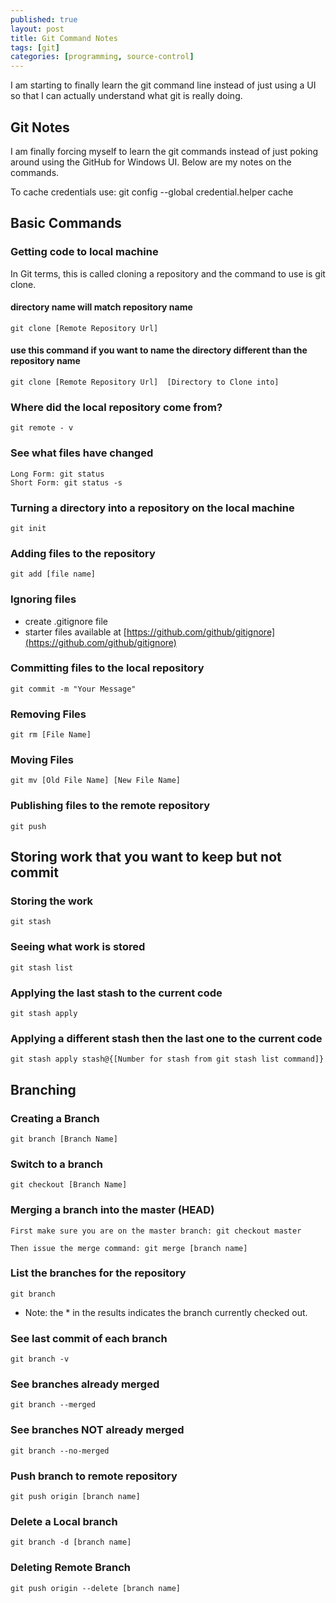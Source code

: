 ```yaml
---
published: true
layout: post
title: Git Command Notes
tags: [git]
categories: [programming, source-control]
---
```


I am starting to finally learn the git command line instead of just using a UI so that I can actually understand what git is really doing.

## Git Notes

I am finally forcing myself to learn the git commands instead of just poking around using the GitHub for Windows UI.  Below are my notes on the commands.

To cache credentials use:  git config --global credential.helper cache
## Basic Commands

### Getting code to local machine

In Git terms, this is called cloning a repository and the command to use is git clone.  

#### directory name will match repository name

	git clone [Remote Repository Url]  
    
#### use this command if you want to name the directory different than the repository name

	git clone [Remote Repository Url]  [Directory to Clone into]
    
### Where did the local repository come from?


	git remote - v

### See what files have changed


	Long Form: git status  
	Short Form: git status -s


### Turning a directory into a repository on the local machine

	git init
    
### Adding files to the repository

	git add [file name]

### Ignoring files

- create .gitignore file 
- starter files available at [https://github.com/github/gitignore](https://github.com/github/gitignore)

  
### Committing files to the local repository

	git commit -m "Your Message"
  
### Removing Files
  
	git rm [File Name]
  
### Moving Files
  
	git mv [Old File Name] [New File Name]
  
### Publishing files to the remote repository
  
	git push
  
## Storing work that you want to keep but not commit
  
### Storing the work
  
	git stash
  
### Seeing what work is stored
	
	git stash list
  
### Applying the last stash to the current code

	git stash apply
  
### Applying a different stash then the last one to the current code
	
	git stash apply stash@{[Number for stash from git stash list command]}
  
## Branching
  
### Creating a Branch
  
	git branch [Branch Name]
  
### Switch to a branch
  
	git checkout [Branch Name]
  
### Merging a branch into the master (HEAD)
  
	First make sure you are on the master branch: git checkout master
  
	Then issue the merge command: git merge [branch name]
  
### List the branches for the repository
  
	git branch
  
  - Note: the * in the results indicates the branch currently checked out. 
  
  
### See last commit of each branch
  
	git branch -v 
  
### See branches already merged
  
	git branch --merged
  
### See branches NOT already merged
  
	git branch --no-merged
  
### Push branch to remote repository
	
	git push origin [branch name]
  
### Delete a Local branch
	
	git branch -d [branch name]


### Deleting Remote Branch
	git push origin --delete [branch name]

